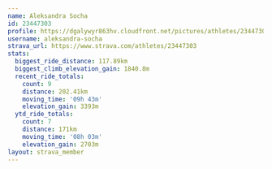 ```yaml
---
name: Aleksandra Socha
id: 23447303
profile: https://dgalywyr863hv.cloudfront.net/pictures/athletes/23447303/14745546/4/large.jpg
username: aleksandra-socha
strava_url: https://www.strava.com/athletes/23447303
stats:
  biggest_ride_distance: 117.89km
  biggest_climb_elevation_gain: 1840.8m
  recent_ride_totals:
    count: 9
    distance: 202.41km
    moving_time: '09h 43m'
    elevation_gain: 3393m
  ytd_ride_totals:
    count: 7
    distance: 171km
    moving_time: '08h 03m'
    elevation_gain: 2703m
layout: strava_member
--- 
```

